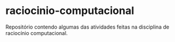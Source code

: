 # raciocinio-computacional 
Repositório contendo algumas das atividades feitas na disciplina de raciocínio computacional.
